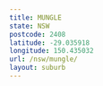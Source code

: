 ```yaml
---
title: MUNGLE
state: NSW
postcode: 2408
latitude: -29.035918
longitude: 150.435032
url: /nsw/mungle/
layout: suburb
---
```

